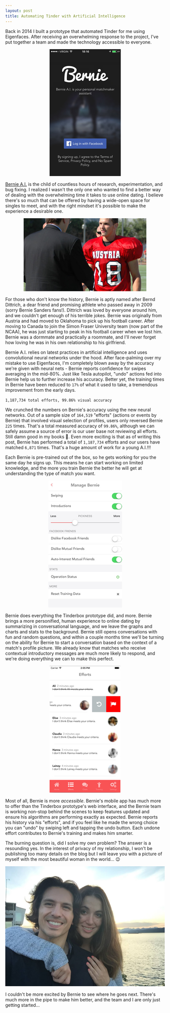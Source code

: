 ```yaml
---
layout: post
title: Automating Tinder with Artificial Intelligence
---
```


Back in 2014 I built a prototype that automated Tinder for me using Eigenfaces. After receiving an overwhelming response to the project, I've put together a team and made the technology accessible to everyone.

<center><img src="/uploads/bernie_login.jpg" alt="Bernie Dating Assistant | Automate Tinder" class="img-responsive thumbnail" /></center>

<a href="https://itunes.apple.com/us/app/bernie-a.i./id1068738111">Bernie A.I.</a> is the child of countless hours of research, experimentation, and bug fixing. I realized I wasn't the only one who wanted to find a better way of dealing with the overwhelming time it takes to use online dating. I believe there's so much that can be offered by having a wide-open space for singles to meet, and with the right mindset it's possible to make the experience a desirable one.

<center><img src="/uploads/bernd_1.jpg" alt="Bernd Dittrich" class="img-responsive thumbnail" /></center>

For those who don't know the history, Bernie is aptly named after Bernd Dittrich, a dear friend and promising athlete who passed away in 2009 (sorry Bernie Sanders fans!). Dittrich was loved by everyone around him, and we couldn't get enough of his terrible jokes. Bernie was originally from Austria and had moved to Oklahoma to pick up his football career. After moving to Canada to join the Simon Fraser University team (now part of the NCAA), he was just starting to peak in his football career when we lost him. Bernie was a dormmate and practically a roommate, and I'll never forget how loving he was in his own relationship to his girlfriend.

Bernie A.I. relies on latest practices in artificial intelligence and uses convolutional neural networks under the hood. After face-palming over my mistake to use Eigenfaces, I'm completely blown away by the accuracy we're given with neural nets - Bernie reports confidence for swipes averaging in the mid-80%. Just like Tesla autopilot, "undo" actions fed into Bernie help us to further increase his accuracy. Better yet, the training times in Bernie have been reduced to `17%` of what it used to take, a tremendous improvement from the early days.

`1,187,734 total efforts, 99.86% visual accuracy`

We crunched the numbers on Bernie's accuracy using the new neural networks. Out of a sample size of `164,519` "efforts" (actions or events by Bernie) that involved visual selection of profiles, users only reversed Bernie `225` times. That's a total measured accuracy of `99.86%`, although we can safely assume a source of error is our user base not reviewing all efforts. Still damn good in my books 💪. Even more exciting is that as of writing this post, Bernie has performed a total of `1,187,734` efforts and our users have matched `6,871` times. That's a huge amount of work for a young A.I.!!!

Each Bernie is pre-trained out of the box, so he gets working for you the same day he signs up. This means he can start working on limited knowledge, and the more you train Bernie the better he will get at understanding the type of match you want.

<center><img src="/uploads/bernie_settings.jpg" alt="Bernie Settings | Automate Tinder Happn" class="img-responsive thumbnail" /></center>

Bernie does everything the Tinderbox prototype did, and more. Bernie brings a more personified, human experience to online dating by summarizing in conversational language, and we leave the graphs and charts and stats to the background. Bernie still opens conversations with fun and random questions, and within a couple months time we'll be turning on the ability for Bernie to start a conversation based on the context of a match's profile picture. We already know that matches who receive contextual introductory messages are much more likely to respond, and we're doing everything we can to make this perfect.

<center><img src="/uploads/bernie_efforts.jpg" alt="Bernie Dating Assistant | Automate Happn" class="img-responsive thumbnail" /></center>

Most of all, Bernie is more <em>accessible</em>. Bernie's mobile app has much more to offer than the Tinderbox prototype's web interface, and the Bernie team is working non-stop behind the scenes to keep features updated and ensure his algorithms are performing exactly as expected. Bernie reports his history via his "efforts", and if you feel like he made the wrong choice you can "undo" by swiping left and tapping the undo button. Each undone effort contributes to Bernie's training and makes him smarter.

The burning question is, did I solve my own problem? The answer is a resounding yes. In the interest of privacy of my relationship, I won't be publishing too many details on the blog but I will leave you with a picture of myself with the most beautiful woman in the world... 😉

<center><img src="/uploads/bernie_justinlove.jpg" alt="Bernie Dating Assistant | Justin in Love" class="img-responsive thumbnail" /></center>

I couldn't be more excited by Bernie to see where he goes next. There's much more in the pipe to make him better, and the team and I are only just getting started...